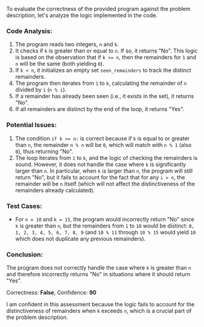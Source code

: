 To evaluate the correctness of the provided program against the problem description, let's analyze the logic implemented in the code.

### Code Analysis:
1. The program reads two integers, `n` and `k`.
2. It checks if `k` is greater than or equal to `n`. If so, it returns "No". This logic is based on the observation that if `k >= n`, then the remainders for `1` and `n` will be the same (both yielding `0`).
3. If `k < n`, it initializes an empty set `seen_remainders` to track the distinct remainders.
4. The program then iterates from `1` to `k`, calculating the remainder of `n` divided by `i` (`n % i`).
5. If a remainder has already been seen (i.e., it exists in the set), it returns "No".
6. If all remainders are distinct by the end of the loop, it returns "Yes".

### Potential Issues:
1. The condition `if k >= n:` is correct because if `k` is equal to or greater than `n`, the remainder `n % n` will be `0`, which will match with `n % 1` (also `0`), thus returning "No".
2. The loop iterates from `1` to `k`, and the logic of checking the remainders is sound. However, it does not handle the case where `k` is significantly larger than `n`. In particular, when `k` is larger than `n`, the program will still return "No", but it fails to account for the fact that for any `i > n`, the remainder will be `n` itself (which will not affect the distinctiveness of the remainders already calculated).

### Test Cases:
- For `n = 10` and `k = 15`, the program would incorrectly return "No" since `k` is greater than `n`, but the remainders from `1` to `10` would be distinct: `0, 1, 2, 3, 4, 5, 6, 7, 8, 9` (and `10 % 11` through `10 % 15` would yield `10` which does not duplicate any previous remainders).

### Conclusion:
The program does not correctly handle the case where `k` is greater than `n` and therefore incorrectly returns "No" in situations where it should return "Yes". 

Correctness: **False**, Confidence: **90**

I am confident in this assessment because the logic fails to account for the distinctiveness of remainders when `k` exceeds `n`, which is a crucial part of the problem description.